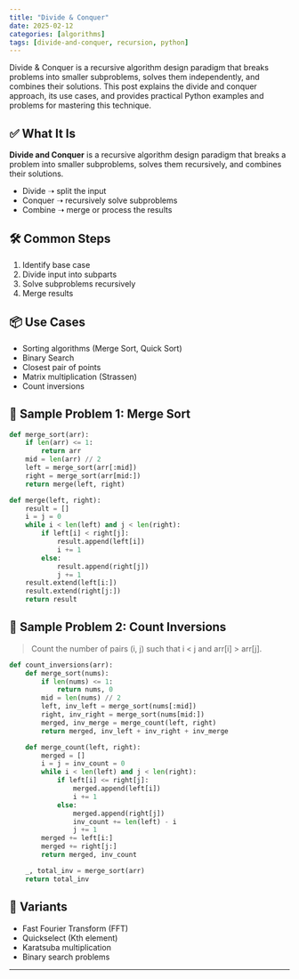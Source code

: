 ```yaml
---
title: "Divide & Conquer"
date: 2025-02-12
categories: [algorithms]
tags: [divide-and-conquer, recursion, python]
---
```


Divide & Conquer is a recursive algorithm design paradigm that breaks problems into smaller subproblems, solves them independently, and combines their solutions. This post explains the divide and conquer approach, its use cases, and provides practical Python examples and problems for mastering this technique.

## ✅ What It Is

**Divide and Conquer** is a recursive algorithm design paradigm that breaks a problem into smaller subproblems, solves them recursively, and combines their solutions.

- Divide ➝ split the input
- Conquer ➝ recursively solve subproblems
- Combine ➝ merge or process the results

## 🛠️ Common Steps

1. Identify base case
2. Divide input into subparts
3. Solve subproblems recursively
4. Merge results

## 📦 Use Cases

- Sorting algorithms (Merge Sort, Quick Sort)
- Binary Search
- Closest pair of points
- Matrix multiplication (Strassen)
- Count inversions

## 📘 Sample Problem 1: Merge Sort

```python
def merge_sort(arr):
    if len(arr) <= 1:
        return arr
    mid = len(arr) // 2
    left = merge_sort(arr[:mid])
    right = merge_sort(arr[mid:])
    return merge(left, right)

def merge(left, right):
    result = []
    i = j = 0
    while i < len(left) and j < len(right):
        if left[i] < right[j]:
            result.append(left[i])
            i += 1
        else:
            result.append(right[j])
            j += 1
    result.extend(left[i:])
    result.extend(right[j:])
    return result
```

## 📘 Sample Problem 2: Count Inversions

> Count the number of pairs (i, j) such that i < j and arr[i] > arr[j].

```python
def count_inversions(arr):
    def merge_sort(nums):
        if len(nums) <= 1:
            return nums, 0
        mid = len(nums) // 2
        left, inv_left = merge_sort(nums[:mid])
        right, inv_right = merge_sort(nums[mid:])
        merged, inv_merge = merge_count(left, right)
        return merged, inv_left + inv_right + inv_merge

    def merge_count(left, right):
        merged = []
        i = j = inv_count = 0
        while i < len(left) and j < len(right):
            if left[i] <= right[j]:
                merged.append(left[i])
                i += 1
            else:
                merged.append(right[j])
                inv_count += len(left) - i
                j += 1
        merged += left[i:]
        merged += right[j:]
        return merged, inv_count

    _, total_inv = merge_sort(arr)
    return total_inv
```

## 🔁 Variants

- Fast Fourier Transform (FFT)
- Quickselect (Kth element)
- Karatsuba multiplication
- Binary search problems

---

